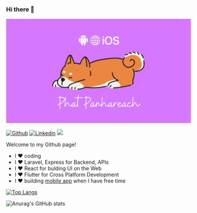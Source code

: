 ### Hi there 👋 
<img src="images/wallpaper.png"/>

<br>

[![Github](https://img.shields.io/badge/-Github-000?style=flat&logo=Github&logoColor=white)](https://github.com/Re4ch-Jay)
[![Linkedin](https://img.shields.io/badge/-LinkedIn-blue?style=flat&logo=Linkedin&logoColor=white)](https://www.linkedin.com/in/panhareach-phat-0a5897249/)
<a href="https://github.com/Re4ch-Jay/">
   <img src="https://komarev.com/ghpvc/?username=Re4ch-Jay">
</a>
<br>

Welcome to my Github page! 

- I ❤️ coding
- I ❤️ Laravel, Express for Backend, APIs
- I ❤️ React for bulding UI on the Web
- I ❤️ Flutter for Cross Platform Development
- I ❤️ building <a href="https://github.com/Re4ch-Jay/Open-Source-Flutter-Projects">mobile app</a> when I have free time

[![Top Langs](https://github-readme-stats.vercel.app/api/top-langs/?username=Re4ch-Jay&layout=compact)](https://github.com/anuraghazra/github-readme-stats)

<div style="align: right">

![Anurag's GitHub stats](https://github-readme-stats.vercel.app/api?username=Re4ch-Jay&show_icons=true&theme=transparent)

</div>
<!---
Re4ch-Jay/Re4ch-Jay is a ✨ special ✨ repository because its `README.md` (this file) appears on your GitHub profile.
You can click the Preview link to take a look at your changes.
--->
